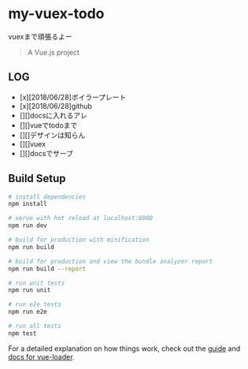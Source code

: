 # my-vuex-todo

vuexまで頑張るよー

> A Vue.js project

## LOG

* [x][2018/06/28]ボイラープレート
* [x][2018/06/28]github
* [][]docsに入れるアレ
* [][]vueでtodoまで
* [][]デザインは知らん
* [][]vuex
* [][]docsでサーブ

## Build Setup

``` bash
# install dependencies
npm install

# serve with hot reload at localhost:8080
npm run dev

# build for production with minification
npm run build

# build for production and view the bundle analyzer report
npm run build --report

# run unit tests
npm run unit

# run e2e tests
npm run e2e

# run all tests
npm test
```

For a detailed explanation on how things work, check out the [guide](http://vuejs-templates.github.io/webpack/) and [docs for vue-loader](http://vuejs.github.io/vue-loader).
